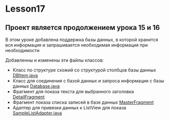 # Lesson17
## Проект является продолжением урока 15 и 16
В этом уроке добавлена поддержка базы данных, в которой хранится вся информация и запрашивается необходимая информация при необходимости

Добавленны и изменены эти файлы классов:
- Класс по структуре схожий со структурой столбцов базы данных [DBItem.java](https://github.com/khurshedgulov/Lesson17/blob/master/app/src/main/java/company/my/lesson15/DBItem.java)
- Класс для соединения с базой данных и запроса информации с базы данных [Database.java](https://github.com/khurshedgulov/Lesson17/blob/master/app/src/main/java/company/my/lesson15/Database.java)
- Фрагмент для показа текста для выбранного заголовка [DetailFragment](https://github.com/khurshedgulov/Lesson17/blob/master/app/src/main/java/company/my/lesson15/DetailFragment.java)
- Фрагмент показа списка записей в базе данных [MasterFragment](https://github.com/khurshedgulov/Lesson17/blob/master/app/src/main/java/company/my/lesson15/MasterFragment.java)
- Адаптер для привязки данных к ListView для показа [SampleListAdapter.java](https://github.com/khurshedgulov/Lesson17/blob/master/app/src/main/java/company/my/lesson15/SampleListAdapter.java)
